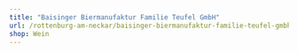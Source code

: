 ```yaml
---
title: "Baisinger Biermanufaktur Familie Teufel GmbH"
url: /rottenburg-am-neckar/baisinger-biermanufaktur-familie-teufel-gmbh/
shop: Wein
---
```

